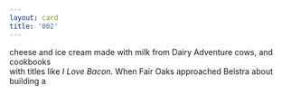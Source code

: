 ```yaml
---
layout: card
title: '002'
---
```


<p>cheese and ice cream made with milk from Dairy Adventure cows, and cookbooks <br>with titles like <i>I Love Bacon</i>. When Fair Oaks approached Belstra about building a</p>
